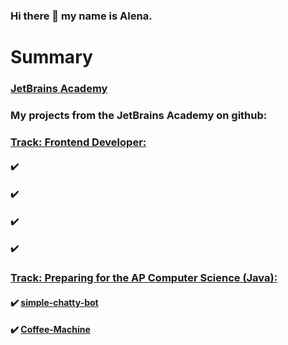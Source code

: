 ### Hi there 👋 my name is Alena.

# Summary

### [JetBrains Academy](https://hyperskill.org/profile/3929743)
### My projects from the JetBrains Academy on github:

###    [Track: Frontend Developer:](https://hyperskill.org/tracks/5)
####   :heavy_check_mark:
####   :heavy_check_mark:
####   :heavy_check_mark:
####   :heavy_check_mark:
###    [Track: Preparing for the AP Computer Science (Java):](https://hyperskill.org/tracks/8)

####  :heavy_check_mark: [simple-chatty-bot](https://github.com/Alena2020/simple-chatty-bot)
####  :heavy_check_mark: [Coffee-Machine](https://github.com/Alena2020/Coffee-Machine)

  








<!--
**Alena2020/Alena2020** is a ✨ _special_ ✨ repository because its `README.md` (this file) appears on your GitHub profile.

Here are some ideas to get you started:

- 🔭 I’m currently working on ...
- 🌱 I’m currently learning ...
- 👯 I’m looking to collaborate on ...
- 🤔 I’m looking for help with ...
- 💬 Ask me about ...
- 📫 How to reach me: ...
- 😄 Pronouns: ...
- ⚡ Fun fact: ...
-->
